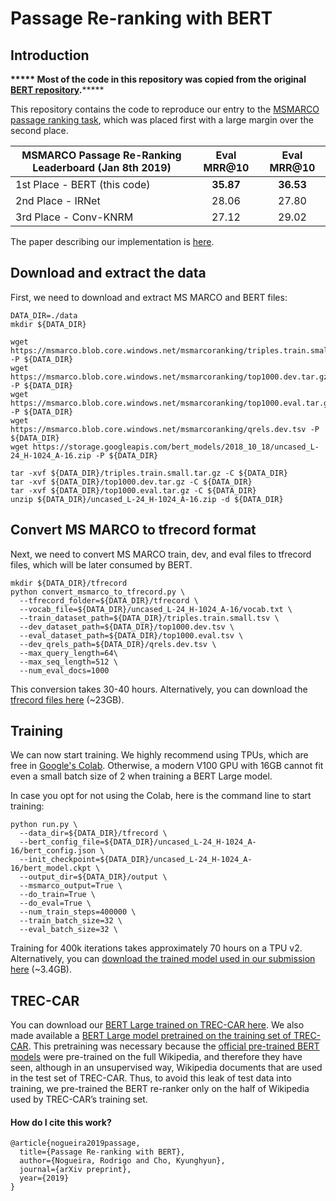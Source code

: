 # Passage Re-ranking with BERT

## Introduction
**\*\*\*\*\* Most of the code in this repository was copied from the original 
[BERT repository](https://github.com/google-research/bert).**\*\*\*\*\* 

This repository contains the code to reproduce our entry to the [MSMARCO passage
ranking task](http://www.msmarco.org/leaders.aspx), which was placed first with
a large margin over the second place.

MSMARCO Passage Re-Ranking Leaderboard (Jan 8th 2019) | Eval MRR@10  | Eval MRR@10
------------------------------------- | :------: | :------:
1st Place - BERT (this code)          | **35.87** | **36.53**
2nd Place - IRNet                     | 28.06     | 27.80
3rd Place - Conv-KNRM                 | 27.12     | 29.02

The paper describing our implementation is [here](https://drive.google.com/open?id=1mhYyIAd051Lg2UCUCMIKerN5e3pZOf-v).

## Download and extract the data
First, we need to download and extract MS MARCO and BERT files:
```
DATA_DIR=./data
mkdir ${DATA_DIR}

wget https://msmarco.blob.core.windows.net/msmarcoranking/triples.train.small.tar.gz -P ${DATA_DIR}
wget https://msmarco.blob.core.windows.net/msmarcoranking/top1000.dev.tar.gz -P ${DATA_DIR}
wget https://msmarco.blob.core.windows.net/msmarcoranking/top1000.eval.tar.gz -P ${DATA_DIR}
wget https://msmarco.blob.core.windows.net/msmarcoranking/qrels.dev.tsv -P ${DATA_DIR}
wget https://storage.googleapis.com/bert_models/2018_10_18/uncased_L-24_H-1024_A-16.zip -P ${DATA_DIR}

tar -xvf ${DATA_DIR}/triples.train.small.tar.gz -C ${DATA_DIR}
tar -xvf ${DATA_DIR}/top1000.dev.tar.gz -C ${DATA_DIR}
tar -xvf ${DATA_DIR}/top1000.eval.tar.gz -C ${DATA_DIR}
unzip ${DATA_DIR}/uncased_L-24_H-1024_A-16.zip -d ${DATA_DIR}
```

## Convert MS MARCO to tfrecord format
Next, we need to convert MS MARCO train, dev, and eval files to tfrecord files, 
which will be later consumed by BERT.

```
mkdir ${DATA_DIR}/tfrecord
python convert_msmarco_to_tfrecord.py \
  --tfrecord_folder=${DATA_DIR}/tfrecord \
  --vocab_file=${DATA_DIR}/uncased_L-24_H-1024_A-16/vocab.txt \
  --train_dataset_path=${DATA_DIR}/triples.train.small.tsv \
  --dev_dataset_path=${DATA_DIR}/top1000.dev.tsv \
  --eval_dataset_path=${DATA_DIR}/top1000.eval.tsv \
  --dev_qrels_path=${DATA_DIR}/qrels.dev.tsv \
  --max_query_length=64\
  --max_seq_length=512 \
  --num_eval_docs=1000
```

This conversion takes 30-40 hours. Alternatively, you can download the
[tfrecord files here](https://drive.google.com/open?id=1crlASTMlsihALlkabAQP6JTYIZwC1Wm8) (~23GB).

## Training
We can now start training. We highly recommend using TPUs, which are free in
[Google's Colab](https://drive.google.com/open?id=1vaON2QlidC0rwZ8JFrdciWW68PYKb9Iu).
Otherwise, a modern V100 GPU with 16GB cannot fit even a small batch size of 2
when training a BERT Large model.

In case you opt for not using the Colab, here is the command line to start 
training:
```
python run.py \
  --data_dir=${DATA_DIR}/tfrecord \
  --bert_config_file=${DATA_DIR}/uncased_L-24_H-1024_A-16/bert_config.json \
  --init_checkpoint=${DATA_DIR}/uncased_L-24_H-1024_A-16/bert_model.ckpt \
  --output_dir=${DATA_DIR}/output \
  --msmarco_output=True \
  --do_train=True \
  --do_eval=True \
  --num_train_steps=400000 \
  --train_batch_size=32 \
  --eval_batch_size=32 \
```

Training for 400k iterations takes approximately 70 hours on a TPU v2.
Alternatively, you can [download the trained model used in our submission here](https://storage.googleapis.com/bert_msmarco_data/pretrained_models/trained_bert_large.zip) (~3.4GB).

## TREC-CAR
You can download our [BERT Large trained on TREC-CAR here](https://drive.google.com/open?id=1fzcL2nzUJMUd0w4J5JIeASSrN4uHlSqP).
We also made available a [BERT Large model pretrained on the training set of TREC-CAR](https://drive.google.com/open?id=1Ovc8DPtgQ411bUo-_UDSDVqpPsoWXvmG). This pretraining was necessary because the [official pre-trained BERT models](https://github.com/google-research/bert) were pre-trained on the full Wikipedia, and therefore they have seen, although in an unsupervised way, Wikipedia documents that are used in the test set of TREC-CAR. Thus, to avoid this leak of test data into training, we pre-trained the BERT re-ranker only on the half of Wikipedia used by TREC-CAR’s training set.

#### How do I cite this work?
```
@article{nogueira2019passage,
  title={Passage Re-ranking with BERT},
  author={Nogueira, Rodrigo and Cho, Kyunghyun},
  journal={arXiv preprint},
  year={2019}
}
```
